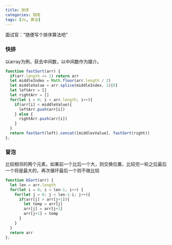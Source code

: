 ```yaml
---
title: 排序
categories: 随笔
tags: [Js, 算法]
---
```

面试官："随便写个排序算法吧"
<!--more-->
### 快排
以array为例，获去中间数，以中间数作为媒介。
```js
function fastSort(arr) {
  if(arr.length <= 1) return arr
  let middleIndex = Math.floor(arr.length / 2)
  let middleValue = arr.splice(middleIndex, 1)[0]
  let leftArr = []
  let rightArr = []
  for(let i = 0; i < arr.length; i++){
    if(arr[i] < middleValue){
      leftArr.push(arr[i])
    } else {
      rightArr.push(arr[i])
    }
  }
  return fastSort(left).concat([middlevValue], fastSort(right))
};
```
### 冒泡
比较相邻的两个元素，如果前一个比后一个大，则交换位置，比较完一轮之后最后一个将是最大的，再次循环最后一个则不做比较
```js
function bSort(arr) {
  let len = arr.length
  for(let i = 0; i < len-1; i++) {
    for(let j = 0; j < len-1-i; j++){
      if(arr[j] > arr[j+1]){
        let temp = arr[j]
        arr[j] = arr[j+1]
        arr[j+1] = temp
      }
    }
  }
  return arr
};
```